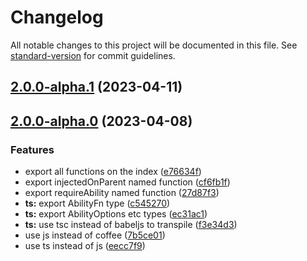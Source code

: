 # Changelog

All notable changes to this project will be documented in this file. See [standard-version](https://github.com/conventional-changelog/standard-version) for commit guidelines.

## [2.0.0-alpha.1](https://github.com/snowyu/custom-ability.js/compare/v2.0.0-alpha.0...v2.0.0-alpha.1) (2023-04-11)

## [2.0.0-alpha.0](https://github.com/snowyu/custom-ability.js/compare/v1.6.2...v2.0.0-alpha.0) (2023-04-08)


### Features

* export all functions on the index ([e76634f](https://github.com/snowyu/custom-ability.js/commit/e76634fbfe720e8c0afdd2f93916baaaa7ebeeac))
* export injectedOnParent named function ([cf6fb1f](https://github.com/snowyu/custom-ability.js/commit/cf6fb1fb89004cd6e26988f3834dda62cec9cdb2))
* export requireAbility named function ([27d87f3](https://github.com/snowyu/custom-ability.js/commit/27d87f3251488320a2af65fc9129acb5c734142e))
* **ts:** export AbilityFn type ([c545270](https://github.com/snowyu/custom-ability.js/commit/c5452705da68ff3170b0b6548febe8c929ce06cb))
* **ts:** export AbilityOptions etc types ([ec31ac1](https://github.com/snowyu/custom-ability.js/commit/ec31ac1eb1515f4b50cb0cf9efbf072ab679b811))
* **ts:** use tsc instead of babeljs to transpile ([f3e34d3](https://github.com/snowyu/custom-ability.js/commit/f3e34d3ca00df4a55308d4fea23c3a576fb4ec61))
* use js instead of coffee ([7b5ce01](https://github.com/snowyu/custom-ability.js/commit/7b5ce01a51b254e0fd011e59c8dcb402ce88946a))
* use ts instead of js ([eecc7f9](https://github.com/snowyu/custom-ability.js/commit/eecc7f93a6d4ff013572e57b50cca41e9e43f66f))

